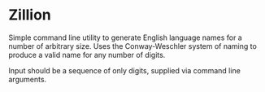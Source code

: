 # Zillion
Simple command line utility to generate English language names for a number of arbitrary size. Uses the Conway-Weschler system of naming to produce a valid name for any number of digits.

Input should be a sequence of only digits, supplied via command line arguments.
